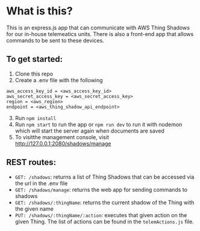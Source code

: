 # What is this?
This is an express.js app that can communicate with AWS Thing Shadows for our  in-house telemeatics units. There is also a front-end app that allows commands to be sent to these devices.
## To get started:

 1. Clone this repo
 2. Create a .env file with the following
 ```
aws_access_key_id = <aws_access_key_id>
aws_secret_access_key = <aws_secret_access_key>
region = <aws_region>
endpoint = <aws_thing_shadow_api_endpoint>
```

 3. Run `npm install`
 4. Run `npm start` to run the app or `npm run dev` to run it with nodemon which will start the server again when documents are saved
 5. To visitthe management console, visit http://127.0.0.1:2080/shadows/manage

## REST routes:

- `GET: /shadows`: returns a list of Thing Shadows that can be accessed via the url in the .env file
- `GET: /shadows/manage`: returns the web app for sending commands to shadows
- `GET: /shadows/:thingName`: returns the current shadow of the Thing with the given name
- `PUT: /shadows/:thingName/:action`: executes that given action on the given Thing. The list of actions can be found in the `telemActions.js` file.
